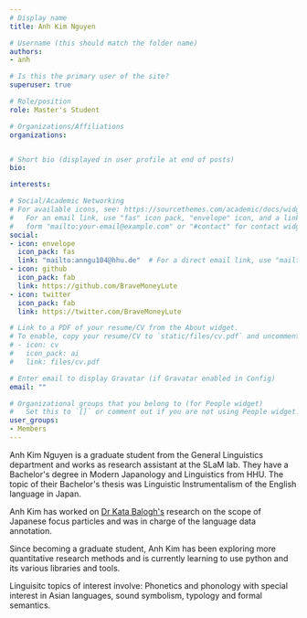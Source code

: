 ```yaml
---
# Display name
title: Anh Kim Nguyen 

# Username (this should match the folder name)
authors:
- anh

# Is this the primary user of the site?
superuser: true

# Role/position
role: Master's Student

# Organizations/Affiliations
organizations:


# Short bio (displayed in user profile at end of posts)
bio:

interests:

# Social/Academic Networking
# For available icons, see: https://sourcethemes.com/academic/docs/widgets/#icons
#   For an email link, use "fas" icon pack, "envelope" icon, and a link in the
#   form "mailto:your-email@example.com" or "#contact" for contact widget.
social:
- icon: envelope
  icon_pack: fas
  link: "mailto:anngu104@hhu.de"  # For a direct email link, use "mailto:test@example.org".
- icon: github
  icon_pack: fab
  link: https://github.com/BraveMoneyLute
- icon: twitter
  icon_pack: fab
  link: https://twitter.com/BraveMoneyLute

# Link to a PDF of your resume/CV from the About widget.
# To enable, copy your resume/CV to `static/files/cv.pdf` and uncomment the lines below.
# - icon: cv
#   icon_pack: ai
#   link: files/cv.pdf

# Enter email to display Gravatar (if Gravatar enabled in Config)
email: ""

# Organizational groups that you belong to (for People widget)
#   Set this to `[]` or comment out if you are not using People widget.
user_groups:
- Members
---
```


Anh Kim Nguyen is a graduate student from the General Linguistics department and works as research assistant at the SLaM lab. They have a Bachelor's degree in Modern Japanology and Linguistics from HHU. The topic of their Bachelor's thesis was Linguistic Instrumentalism of the English language in Japan.

Anh Kim has worked on [Dr Kata Balogh's](https://user.phil.hhu.de/balogh/) research on the scope of Japanese focus particles and was in charge of the language data annotation.

Since becoming a graduate student, Anh Kim has been exploring more quantitative research methods and is currently learning to use python and its various libraries and tools.

Linguisitc topics of interest involve: Phonetics and phonology with special interest in Asian languages, sound symbolism, typology and formal semantics.


